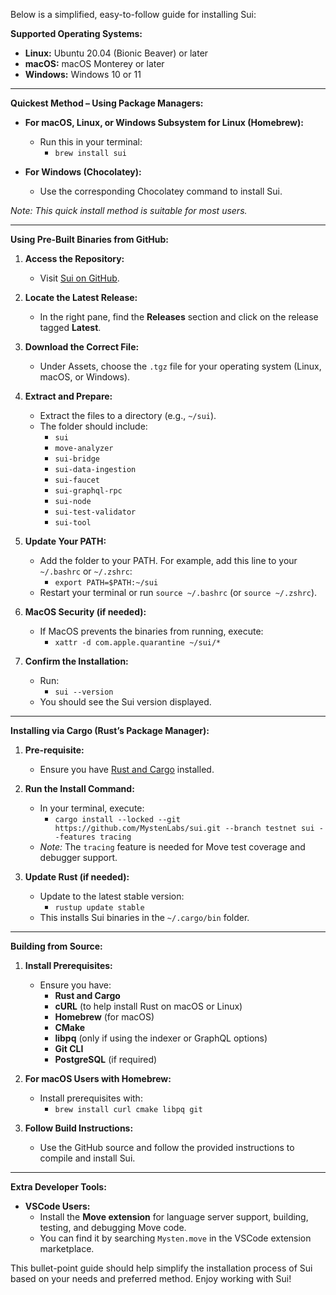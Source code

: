 Below is a simplified, easy-to-follow guide for installing Sui:

**Supported Operating Systems:**
- **Linux:** Ubuntu 20.04 (Bionic Beaver) or later
- **macOS:** macOS Monterey or later
- **Windows:** Windows 10 or 11

---

**Quickest Method – Using Package Managers:**

- **For macOS, Linux, or Windows Subsystem for Linux (Homebrew):**
  - Run this in your terminal:
    - `brew install sui`
  
- **For Windows (Chocolatey):**
  - Use the corresponding Chocolatey command to install Sui.

*Note: This quick install method is suitable for most users.*

---

**Using Pre-Built Binaries from GitHub:**

1. **Access the Repository:**
   - Visit [Sui on GitHub](https://github.com/MystenLabs/sui).

2. **Locate the Latest Release:**
   - In the right pane, find the **Releases** section and click on the release tagged **Latest**.

3. **Download the Correct File:**
   - Under Assets, choose the `.tgz` file for your operating system (Linux, macOS, or Windows).

4. **Extract and Prepare:**
   - Extract the files to a directory (e.g., `~/sui`).
   - The folder should include:
     - `sui`
     - `move-analyzer`
     - `sui-bridge`
     - `sui-data-ingestion`
     - `sui-faucet`
     - `sui-graphql-rpc`
     - `sui-node`
     - `sui-test-validator`
     - `sui-tool`
   
5. **Update Your PATH:**
   - Add the folder to your PATH. For example, add this line to your `~/.bashrc` or `~/.zshrc`:
     - `export PATH=$PATH:~/sui`
   - Restart your terminal or run `source ~/.bashrc` (or `source ~/.zshrc`).

6. **MacOS Security (if needed):**
   - If MacOS prevents the binaries from running, execute:
     - `xattr -d com.apple.quarantine ~/sui/*`

7. **Confirm the Installation:**
   - Run:
     - `sui --version`
   - You should see the Sui version displayed.

---

**Installing via Cargo (Rust’s Package Manager):**

1. **Pre-requisite:**
   - Ensure you have [Rust and Cargo](https://www.rust-lang.org/tools/install) installed.
   
2. **Run the Install Command:**
   - In your terminal, execute:
     - `cargo install --locked --git https://github.com/MystenLabs/sui.git --branch testnet sui --features tracing`
   - *Note:* The `tracing` feature is needed for Move test coverage and debugger support.
  
3. **Update Rust (if needed):**
   - Update to the latest stable version:
     - `rustup update stable`
   - This installs Sui binaries in the `~/.cargo/bin` folder.

---

**Building from Source:**

1. **Install Prerequisites:**
   - Ensure you have:
     - **Rust and Cargo**
     - **cURL** (to help install Rust on macOS or Linux)
     - **Homebrew** (for macOS)
     - **CMake**
     - **libpq** (only if using the indexer or GraphQL options)
     - **Git CLI**
     - **PostgreSQL** (if required)
  
2. **For macOS Users with Homebrew:**
   - Install prerequisites with:
     - `brew install curl cmake libpq git`

3. **Follow Build Instructions:**
   - Use the GitHub source and follow the provided instructions to compile and install Sui.

---

**Extra Developer Tools:**

- **VSCode Users:**
  - Install the **Move extension** for language server support, building, testing, and debugging Move code.
  - You can find it by searching `Mysten.move` in the VSCode extension marketplace.

This bullet-point guide should help simplify the installation process of Sui based on your needs and preferred method. Enjoy working with Sui!
